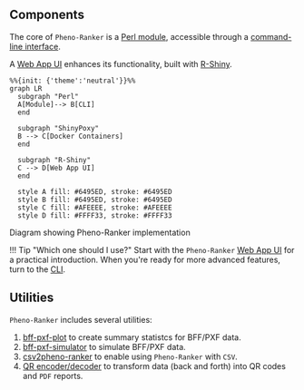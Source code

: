 ## Components

The core of `Pheno-Ranker` is a [Perl module](https://metacpan.org/pod/Pheno%3A%3ARanker), accessible through a [command-line interface](usage.md#synopsis).

A [Web App UI](https://pheno-ranker.cnag.eu) enhances its functionality, built with [R-Shiny](https://shiny.posit.co).

```mermaid
%%{init: {'theme':'neutral'}}%%
graph LR
  subgraph "Perl"
  A[Module]--> B[CLI]
  end

  subgraph "ShinyPoxy"
  B --> C[Docker Containers]
  end

  subgraph "R-Shiny"
  C --> D[Web App UI]
  end

  style A fill: #6495ED, stroke: #6495ED
  style B fill: #6495ED, stroke: #6495ED
  style C fill: #AFEEEE, stroke: #AFEEEE
  style D fill: #FFFF33, stroke: #FFFF33
```

<figcaption>Diagram showing Pheno-Ranker implementation</figcaption>

!!! Tip "Which one should I use?"
    Start with the `Pheno-Ranker` [Web App UI](https://pheno-ranker.cnag.eu) for a practical introduction. When you're ready for more advanced features, turn to the [CLI](usage.md).

## Utilities

`Pheno-Ranker` includes several utilities:

1. [bff-pxf-plot](./bff-pxf-plot.md) to create summary statistcs for BFF/PXF data.
2. [bff-pxf-simulator](./bff-pxf-simulator.md) to simulate BFF/PXF data.
3. [csv2pheno-ranker](./csv-import.md) to enable using `Pheno-Ranker` with `CSV`.
4. [QR encoder/decoder](./qr-code-generator.md) to transform data (back and forth) into QR codes and `PDF` reports.
